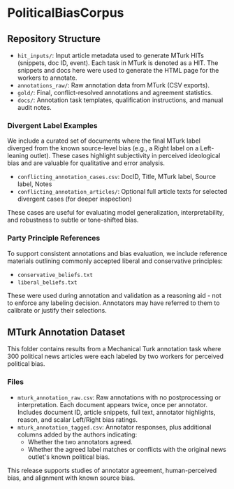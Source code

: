 # PoliticalBiasCorpus

## Repository Structure

- `hit_inputs/`: Input article metadata used to generate MTurk HITs (snippets, doc ID, event). Each task in MTurk is denoted as a HIT. The snippets and docs here were used to generate the HTML page for the workers to annotate.
- `annotations_raw/`: Raw annotation data from MTurk (CSV exports).
- `gold/`: Final, conflict-resolved annotations and agreement statistics.
- `docs/`: Annotation task templates, qualification instructions, and manual audit notes.

### Divergent Label Examples

We include a curated set of documents where the final MTurk label diverged from the known source-level bias (e.g., a Right label on a Left-leaning outlet). These cases highlight subjectivity in perceived ideological bias and are valuable for qualitative and error analysis.

- `conflicting_annotation_cases.csv`: DocID, Title, MTurk label, Source label, Notes
- `conflicting_annotation_articles/`: Optional full article texts for selected divergent cases (for deeper inspection)

These cases are useful for evaluating model generalization, interpretability, and robustness to subtle or tone-shifted bias.


### Party Principle References

To support consistent annotations and bias evaluation, we include reference materials outlining commonly accepted liberal and conservative principles:

- `conservative_beliefs.txt`
- `liberal_beliefs.txt`

These were used during annotation and validation as a reasoning aid - not to enforce any labeling decision. Annotators may have referred to them to calibrate or justify their selections.



## MTurk Annotation Dataset

This folder contains results from a Mechanical Turk annotation task where 300 political news articles were each labeled by two workers for perceived political bias.

### Files

- `mturk_annotation_raw.csv`: Raw annotations with no postprocessing or interpretation. Each document appears twice, once per annotator. Includes document ID, article snippets, full text, annotator highlights, reason, and scalar Left/Right bias ratings.
- `mturk_annotation_tagged.csv`: Annotator responses, plus additional columns added by the authors indicating:
  - Whether the two annotators agreed.
  - Whether the agreed label matches or conflicts with the original news outlet's known political bias.

This release supports studies of annotator agreement, human-perceived bias, and alignment with known source bias.
